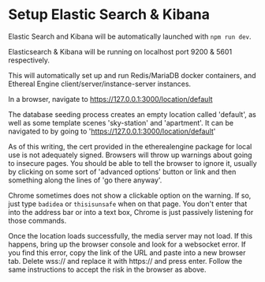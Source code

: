 # Setup Elastic Search & Kibana

Elastic Search and Kibana will be automatically launched with `npm run dev`.

Elasticsearch & Kibana will be running on localhost port 9200 & 5601 respectively.

This will automatically set up and run Redis/MariaDB docker
containers, and Ethereal Engine client/server/instance-server instances.

In a browser, navigate to https://127.0.0.1:3000/location/default

The database seeding process creates an empty location called 'default', as well as some template scenes 'sky-station' and 'apartment'.
It can be navigated to by going to 'https://127.0.0.1:3000/location/default'

As of this writing, the cert provided in the etherealengine package for local use is
not adequately signed. Browsers will throw up warnings about going to insecure
pages. You should be able to tell the browser to ignore it, usually by clicking
on some sort of 'advanced options' button or link and then something along the
lines of 'go there anyway'.

Chrome sometimes does not show a clickable option on the warning. If so, just
type `badidea` or `thisisunsafe` when on that page. You don't enter
that into the address bar or into a text box, Chrome is just passively listening
for those commands.

Once the location loads successfully, the media server may not load.  If this happens, bring up the browser console and look for a websocket
error.  If you find this error, copy the link of the URL and paste into a new browser tab.  Delete wss:// and replace it with https:// and press
enter.  Follow the same instructions to accept the risk in the browser as above.
